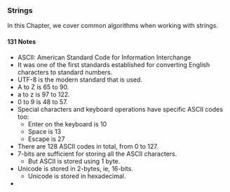 ### Strings

In this Chapter, we cover common algorithms when working with strings.

#### 131 Notes

- ASCII: American Standard Code for Information Interchange
- It was one of the first standards established for converting English characters to standard numbers.
- UTF-8 is the modern standard that is used.
- A to Z is 65 to 90.
- a to z is 97 to 122.
- 0 to 9 is 48 to 57.
- Special characters and keyboard operations have specific ASCII codes too:
  - Enter on the keyboard is 10
  - Space is 13
  - Escape is 27
- There are 128 ASCII codes in total, from 0 to 127.
- 7-bits are sufficient for storing all the ASCII characters.
  - But ASCII is stored using 1 byte.
- Unicode is stored in 2-bytes, ie, 16-bits.
  - Unicode is stored in hexadecimal.
- 